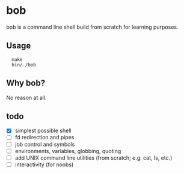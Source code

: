 # bob

bob is a command line shell build from scratch for learning purposes.

## Usage

```
  make
  bin/./bob
```

## Why bob?

No reason at all.

## todo

- [x] simplest possible shell
- [ ] fd redirection and pipes
- [ ] job control and symbols
- [ ] environments, variables, globbing, quoting
- [ ] add UNIX command line utilities (from scratch; e.g. cat, ls, etc.)
- [ ] interactivity (for noobs)
